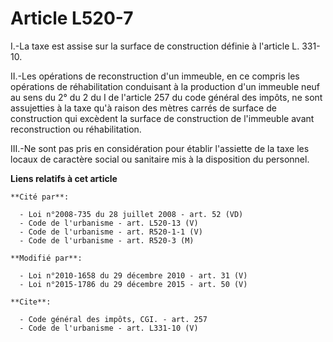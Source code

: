 # Article L520-7

I.-La taxe est assise sur la surface de construction définie à l'article L. 331-10. 

II.-Les opérations de reconstruction d'un immeuble, en ce compris les opérations de réhabilitation conduisant à la production
d'un immeuble neuf au sens du 2° du 2 du I de l'article 257 du code général des impôts, ne sont assujetties à la taxe qu'à
raison des mètres carrés de surface de construction qui excèdent la surface de construction de l'immeuble avant
reconstruction ou réhabilitation. 

III.-Ne sont pas pris en considération pour établir l'assiette de la taxe les locaux de caractère social ou sanitaire mis à
la disposition du personnel.

**Liens relatifs à cet article**

	**Cité par**:

	  - Loi n°2008-735 du 28 juillet 2008 - art. 52 (VD)
	  - Code de l'urbanisme - art. L520-13 (V)
	  - Code de l'urbanisme - art. R520-1-1 (V)
	  - Code de l'urbanisme - art. R520-3 (M)

	**Modifié par**:

	  - Loi n°2010-1658 du 29 décembre 2010 - art. 31 (V)
	  - Loi n°2015-1786 du 29 décembre 2015 - art. 50 (V)

	**Cite**:

	  - Code général des impôts, CGI. - art. 257
	  - Code de l'urbanisme - art. L331-10 (V)
